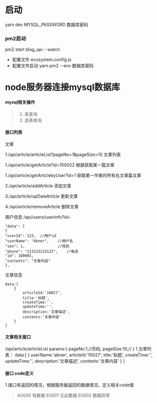 # 启动
yarn dev MYSQL_PASSWORD 数据库密码

### pm2启动
pm2 start blog_api --watch

- 配置文件
    ecosystem.config.js
- 配置文件启动
    yarn pm2 --env 数据库密码

# node服务器连接mysql数据库

#### mysql相关操作
>1. 表查询 
>2. 连表查询

#### 接口列表

文章

1./api/article/articleList?pageNo=1&pageSize=10   文章列表

1./api/article/getArticle?id=100022   根据获取某一篇文章

1./api/article/getArticlebyUser?id=1   获取某一作者的所有右文章篇文章

2./api/article/addArticle   添加文章

3./api/article/upDateArticle   更新文章

4./api/article/removeArticle   删除文章


用户信息
/api/users/userinfo?id=

```
"data": [
{
"userId": 123,  //用户id
"userName": "Abner",    //用户名
"sex": 1,               //性别
"phone": "123123123123",    //电话
"id": 100001,           
"contents": "文章内容"
},
```
文章信息
```
data:[
    {
        articleId:'10027',
        title:'标题',
        createTime:'',
        updateTime:'',
        description:'文章描述',
        contents:'文章内容'
    }
]
```

#### 文章相关接口
/api/article/articleList
params:{
    pageNo:1,//页码,
    pageSize:10,//
}
1.文章列表：
data:[
    {
        userName:'abner',
        articleId:'10027',
        title:'标题',
        createTime:'',
        updateTime:'',
        description:'文章描述',
        contents:'文章内容'
    }
]


#### 接口 code定义

1.接口有返回的情况，根据服务器返回的数据情况，定义相关code值
> A0000     有数据 
> E0001     无此数据
> E0002     数据异常
